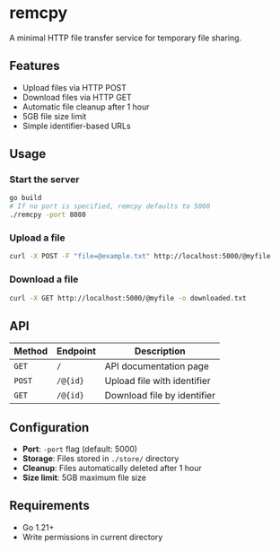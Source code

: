 # remcpy

A minimal HTTP file transfer service for temporary file sharing.

## Features

- Upload files via HTTP POST
- Download files via HTTP GET
- Automatic file cleanup after 1 hour
- 5GB file size limit
- Simple identifier-based URLs

## Usage

### Start the server

```bash
go build
# If no port is specified, remcpy defaults to 5000
./remcpy -port 8080
```

### Upload a file

```bash
curl -X POST -F "file=@example.txt" http://localhost:5000/@myfile
```

### Download a file

```bash
curl -X GET http://localhost:5000/@myfile -o downloaded.txt
```

## API

| Method | Endpoint | Description |
|--------|----------|-------------|
| `GET` | `/` | API documentation page |
| `POST` | `/@{id}` | Upload file with identifier |
| `GET` | `/@{id}` | Download file by identifier |

## Configuration

- **Port**: `-port` flag (default: 5000)
- **Storage**: Files stored in `./store/` directory
- **Cleanup**: Files automatically deleted after 1 hour
- **Size limit**: 5GB maximum file size

## Requirements

- Go 1.21+
- Write permissions in current directory
